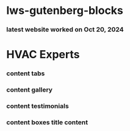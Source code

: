 # lws-gutenberg-blocks

### latest website worked on Oct 20, 2024

# HVAC Experts

### content tabs

### content gallery

### content testimonials

### content boxes title content
